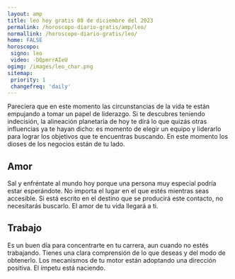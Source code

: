 ```yaml
---
layout: amp
title: leo hoy gratis 08 de diciembre del 2023 
permalink: /horoscopo-diario-gratis/amp/leo/
normallink: /horoscopo-diario-gratis/leo/
home: FALSE
horoscopo:
 signo: leo
 video: -DQpmrrAIeU
ogimg: /images/leo_char.png
sitemap:
 priority: 1
 changefreq: 'daily'
---
```



Pareciera que en este momento las circunstancias de la vida te están empujando a tomar un papel de liderazgo. Si te descubres teniendo indecisión, la alineación planetaria de hoy te dirá lo que quizás otras influencias ya te hayan dicho: es momento de elegir un equipo y liderarlo para lograr los objetivos que te encuentras buscando. En este momento los dioses de los negocios están de tu lado.

## Amor

Sal y enfréntate al mundo hoy porque una persona muy especial podría estar esperándote. No importa el lugar en el que estés mientras seas accesible. Si está escrito en el destino que se producirá este contacto, no necesitarás buscarlo. El amor de tu vida llegará a ti.

## Trabajo

Es un buen día para concentrarte en tu carrera, aun cuando no estés trabajando. Tienes una clara comprensión de lo que deseas y del modo de obtenerlo. Los mecanismos de tu motor están adoptando una dirección positiva. El ímpetu está naciendo.